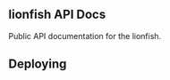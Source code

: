 lionfish API Docs
-------------

Public API documentation for the lionfish.

Deploying
------------

